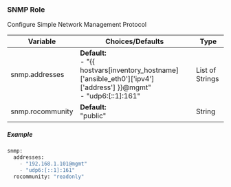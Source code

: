
### SNMP Role

Configure Simple Network Management Protocol

Variable | Choices/Defaults | Type
--- | --- | ---
snmp.addresses|__Default:__<br>      - "{{ hostvars[inventory_hostname]['ansible_eth0']['ipv4']['address'] }}@mgmt"<br>      - "udp6:[::1]:161"|List of Strings
snmp.rocommunity|__Default:__<br>"public"|String

##### Example 

```python
snmp:
  addresses:
    - "192.168.1.101@mgmt"
    - "udp6:[::1]:161"
  rocommunity: "readonly"
```
